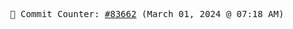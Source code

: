 <p align="center">
    <samp>
        📮 Commit Counter: <a href="https://github.com/Javascript-void0/Javascript-void0/commits/main">#83662</a> (March 01, 2024 @ 07:18 AM)
    </samp>
</p>